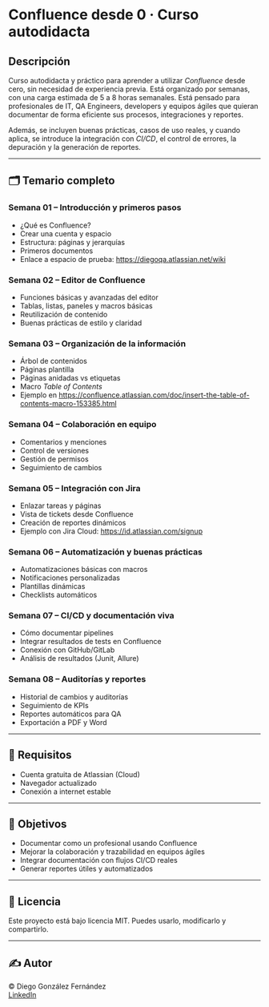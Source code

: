 # Confluence desde 0 · Curso autodidacta

## Descripción

Curso autodidacta y práctico para aprender a utilizar *Confluence* desde cero, sin necesidad de experiencia previa. Está organizado por semanas, con una carga estimada de 5 a 8 horas semanales. Está pensado para profesionales de IT, QA Engineers, developers y equipos ágiles que quieran documentar de forma eficiente sus procesos, integraciones y reportes.

Además, se incluyen buenas prácticas, casos de uso reales, y cuando aplica, se introduce la integración con *CI/CD*, el control de errores, la depuración y la generación de reportes.

---

## 🗂 Temario completo

### Semana 01 – Introducción y primeros pasos

- ¿Qué es Confluence?
- Crear una cuenta y espacio
- Estructura: páginas y jerarquías
- Primeros documentos
- Enlace a espacio de prueba: <https://diegoqa.atlassian.net/wiki>

### Semana 02 – Editor de Confluence

- Funciones básicas y avanzadas del editor
- Tablas, listas, paneles y macros básicas
- Reutilización de contenido
- Buenas prácticas de estilo y claridad

### Semana 03 – Organización de la información

- Árbol de contenidos
- Páginas plantilla
- Páginas anidadas vs etiquetas
- Macro *Table of Contents*
- Ejemplo en <https://confluence.atlassian.com/doc/insert-the-table-of-contents-macro-153385.html>

### Semana 04 – Colaboración en equipo

- Comentarios y menciones
- Control de versiones
- Gestión de permisos
- Seguimiento de cambios

### Semana 05 – Integración con Jira

- Enlazar tareas y páginas
- Vista de tickets desde Confluence
- Creación de reportes dinámicos
- Ejemplo con Jira Cloud: <https://id.atlassian.com/signup>

### Semana 06 – Automatización y buenas prácticas

- Automatizaciones básicas con macros
- Notificaciones personalizadas
- Plantillas dinámicas
- Checklists automáticos

### Semana 07 – CI/CD y documentación viva

- Cómo documentar pipelines
- Integrar resultados de tests en Confluence
- Conexión con GitHub/GitLab
- Análisis de resultados (Junit, Allure)

### Semana 08 – Auditorías y reportes

- Historial de cambios y auditorías
- Seguimiento de KPIs
- Reportes automáticos para QA
- Exportación a PDF y Word

---

## 🧰 Requisitos

- Cuenta gratuita de Atlassian (Cloud)
- Navegador actualizado
- Conexión a internet estable

---

## 🚀 Objetivos

- Documentar como un profesional usando Confluence
- Mejorar la colaboración y trazabilidad en equipos ágiles
- Integrar documentación con flujos CI/CD reales
- Generar reportes útiles y automatizados

---

## 📜 Licencia

Este proyecto está bajo licencia MIT. Puedes usarlo, modificarlo y compartirlo.

---

## ✍️ Autor

© Diego González Fernández  
[LinkedIn](https://www.linkedin.com/in/diego-gonzalez-fernandez)
